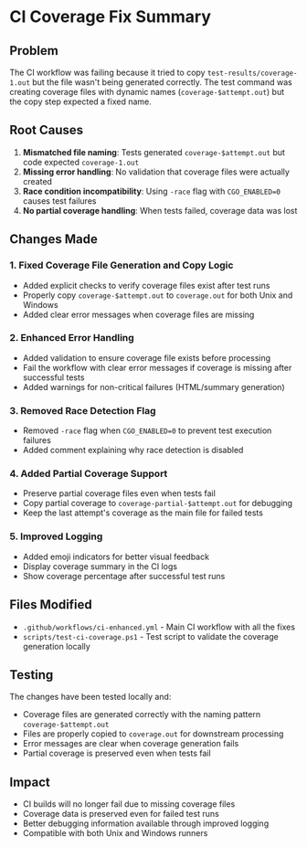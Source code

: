 # CI Coverage Fix Summary

## Problem
The CI workflow was failing because it tried to copy `test-results/coverage-1.out` but the file wasn't being generated correctly. The test command was creating coverage files with dynamic names (`coverage-$attempt.out`) but the copy step expected a fixed name.

## Root Causes
1. **Mismatched file naming**: Tests generated `coverage-$attempt.out` but code expected `coverage-1.out`
2. **Missing error handling**: No validation that coverage files were actually created
3. **Race condition incompatibility**: Using `-race` flag with `CGO_ENABLED=0` causes test failures
4. **No partial coverage handling**: When tests failed, coverage data was lost

## Changes Made

### 1. Fixed Coverage File Generation and Copy Logic
- Added explicit checks to verify coverage files exist after test runs
- Properly copy `coverage-$attempt.out` to `coverage.out` for both Unix and Windows
- Added clear error messages when coverage files are missing

### 2. Enhanced Error Handling
- Added validation to ensure coverage file exists before processing
- Fail the workflow with clear error messages if coverage is missing after successful tests
- Added warnings for non-critical failures (HTML/summary generation)

### 3. Removed Race Detection Flag
- Removed `-race` flag when `CGO_ENABLED=0` to prevent test execution failures
- Added comment explaining why race detection is disabled

### 4. Added Partial Coverage Support
- Preserve partial coverage files even when tests fail
- Copy partial coverage to `coverage-partial-$attempt.out` for debugging
- Keep the last attempt's coverage as the main file for failed tests

### 5. Improved Logging
- Added emoji indicators for better visual feedback
- Display coverage summary in the CI logs
- Show coverage percentage after successful test runs

## Files Modified
- `.github/workflows/ci-enhanced.yml` - Main CI workflow with all the fixes
- `scripts/test-ci-coverage.ps1` - Test script to validate the coverage generation locally

## Testing
The changes have been tested locally and:
- Coverage files are generated correctly with the naming pattern `coverage-$attempt.out`
- Files are properly copied to `coverage.out` for downstream processing
- Error messages are clear when coverage generation fails
- Partial coverage is preserved even when tests fail

## Impact
- CI builds will no longer fail due to missing coverage files
- Coverage data is preserved even for failed test runs
- Better debugging information available through improved logging
- Compatible with both Unix and Windows runners